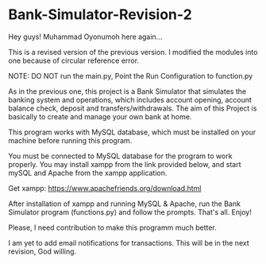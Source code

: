 # Bank-Simulator-Revision-2

Hey guys! Muhammad Oyonumoh here again...

This is a revised version of the previous version. I modified the modules into one because of circular reference error. 

NOTE: DO NOT run the main.py, Point the Run Configuration to function.py

As in the previous one, this project is a Bank Simulator that simulates the banking system and operations, which includes account opening, account balance check, deposit and transfers/withdrawals. 
The aim of this Project is basically to create and manage your own bank at home.

This program works with MySQL database, which must be installed on your machine before running this program.

You must be connected to MySQL database for the program to work properly. You may install xampp from the link provided below, and start mySQL and Apache from the xampp application.

Get xampp: https://www.apachefriends.org/download.html

After installation of xampp and running MySQL & Apache, run the Bank Simulator program (functions.py) and follow the prompts. That's all. Enjoy!

Please, I need contribution to make this programm much better.

I am yet to add email notifications for transactions. This will be in the next revision, God willing.
